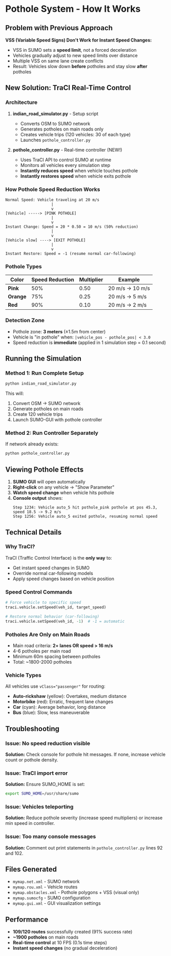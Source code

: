 # Pothole System - How It Works

## Problem with Previous Approach

**VSS (Variable Speed Signs) Don't Work for Instant Speed Changes:**
- VSS in SUMO sets a **speed limit**, not a forced deceleration
- Vehicles gradually adjust to new speed limits over distance
- Multiple VSS on same lane create conflicts
- Result: Vehicles slow down **before** potholes and stay slow **after** potholes

## New Solution: TraCI Real-Time Control

### Architecture

1. **indian_road_simulator.py** - Setup script
   - Converts OSM to SUMO network
   - Generates potholes on main roads only
   - Creates vehicle trips (120 vehicles: 30 of each type)
   - Launches `pothole_controller.py`

2. **pothole_controller.py** - Real-time controller (NEW!)
   - Uses TraCI API to control SUMO at runtime
   - Monitors all vehicles every simulation step
   - **Instantly reduces speed** when vehicle touches pothole
   - **Instantly restores speed** when vehicle exits pothole

### How Pothole Speed Reduction Works

```
Normal Speed: Vehicle traveling at 20 m/s
                    |
                    v
[Vehicle] -----> [PINK POTHOLE] 
                    |
                    v
Instant Change: Speed = 20 * 0.50 = 10 m/s (50% reduction)
                    |
                    v
[Vehicle slow] ----> [EXIT POTHOLE]
                    |
                    v
Instant Restore: Speed = -1 (resume normal car-following)
```

### Pothole Types

| Color | Speed Reduction | Multiplier | Example |
|-------|----------------|------------|---------|
| **Pink** | 50% | 0.50 | 20 m/s → 10 m/s |
| **Orange** | 75% | 0.25 | 20 m/s → 5 m/s |
| **Red** | 90% | 0.10 | 20 m/s → 2 m/s |

### Detection Zone

- Pothole zone: **3 meters** (±1.5m from center)
- Vehicle is "in pothole" when: `|vehicle_pos - pothole_pos| < 3.0`
- Speed reduction is **immediate** (applied in 1 simulation step = 0.1 second)

## Running the Simulation

### Method 1: Run Complete Setup
```bash
python indian_road_simulator.py
```

This will:
1. Convert OSM → SUMO network
2. Generate potholes on main roads
3. Create 120 vehicle trips
4. Launch SUMO-GUI with pothole controller

### Method 2: Run Controller Separately
If network already exists:
```bash
python pothole_controller.py
```

## Viewing Pothole Effects

1. **SUMO GUI** will open automatically
2. **Right-click** on any vehicle → "Show Parameter"
3. **Watch speed change** when vehicle hits pothole
4. **Console output** shows:
   ```
   Step 1234: Vehicle auto_5 hit pothole_pink pothole at pos 45.3, speed 18.5 -> 9.2 m/s
   Step 1256: Vehicle auto_5 exited pothole, resuming normal speed
   ```

## Technical Details

### Why TraCI?

TraCI (Traffic Control Interface) is the **only way** to:
- Get instant speed changes in SUMO
- Override normal car-following models
- Apply speed changes based on vehicle position

### Speed Control Commands

```python
# Force vehicle to specific speed
traci.vehicle.setSpeed(veh_id, target_speed)

# Restore normal behavior (car-following)
traci.vehicle.setSpeed(veh_id, -1)  # -1 = automatic
```

### Potholes Are Only on Main Roads

- Main road criteria: **2+ lanes OR speed > 16 m/s**
- 4-6 potholes per main road
- Minimum 60m spacing between potholes
- Total: ~1800-2000 potholes

### Vehicle Types

All vehicles use `vClass="passenger"` for routing:
- **Auto-rickshaw** (yellow): Overtakes, medium distance
- **Motorbike** (red): Erratic, frequent lane changes  
- **Car** (cyan): Average behavior, long distance
- **Bus** (blue): Slow, less maneuverable

## Troubleshooting

### Issue: No speed reduction visible
**Solution:** Check console for pothole hit messages. If none, increase vehicle count or pothole density.

### Issue: TraCI import error
**Solution:** Ensure SUMO_HOME is set:
```bash
export SUMO_HOME=/usr/share/sumo
```

### Issue: Vehicles teleporting
**Solution:** Reduce pothole severity (increase speed multipliers) or increase min speed in controller.

### Issue: Too many console messages
**Solution:** Comment out print statements in `pothole_controller.py` lines 92 and 102.

## Files Generated

- `mymap.net.xml` - SUMO network
- `mymap.rou.xml` - Vehicle routes
- `mymap.obstacles.xml` - Pothole polygons + VSS (visual only)
- `mymap.sumocfg` - SUMO configuration
- `mymap.gui.xml` - GUI visualization settings

## Performance

- **109/120 routes** successfully created (91% success rate)
- **~1900 potholes** on main roads
- **Real-time control** at 10 FPS (0.1s time steps)
- **Instant speed changes** (no gradual deceleration)
